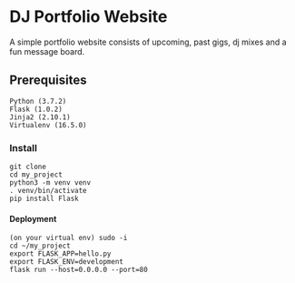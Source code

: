 # DJ Portfolio Website 

A simple portfolio website consists of upcoming, past gigs, dj mixes and a fun message board.


## Prerequisites


```
Python (3.7.2)
Flask (1.0.2)
Jinja2 (2.10.1)
Virtualenv (16.5.0)

```


### Install

```
git clone 
cd my_project
python3 -m venv venv
. venv/bin/activate
pip install Flask

```

#### Deployment

```
(on your virtual env) sudo -i
cd ~/my_project
export FLASK_APP=hello.py
export FLASK_ENV=development
flask run --host=0.0.0.0 --port=80

```
